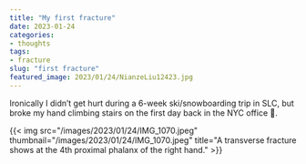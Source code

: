 ```yaml
---
title: "My first fracture"
date: 2023-01-24
categories:
- thoughts
tags:
- fracture
slug: "first fracture"
featured_image: 2023/01/24/NianzeLiu12423.jpg
---
```


Ironically I didn’t get hurt during a 6-week ski/snowboarding trip in SLC, but broke my hand climbing stairs on the first day back in the NYC office 🤣. 
<!--more-->

{{< img src="/images/2023/01/24/IMG_1070.jpeg" thumbnail="/images/2023/01/24/IMG_1070.jpeg" title="A transverse fracture shows at the 4th proximal phalanx of the right hand." >}}